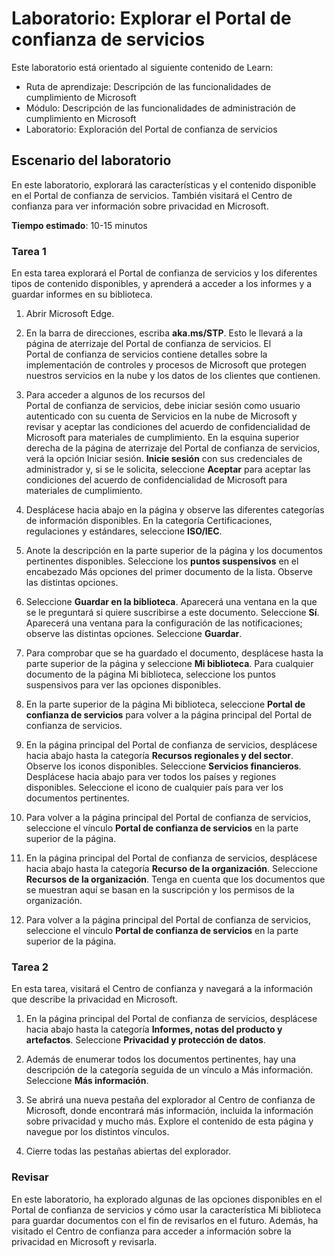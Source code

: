 <!---
---
Laboratorio: Título: "Exploración del portal de confianza del servicio" Ruta de aprendizaje/Módulo/Unidad: "Ruta de aprendizaje: Descripción de las funcionalidades de cumplimiento de Microsoft; Módulo 1: Descripción de las funcionalidades de administración de cumplimiento en Microsoft; Unidad 2: Exploración del portal de confianza del servicio"
---
--->

# Laboratorio: Explorar el Portal de confianza de servicios

Este laboratorio está orientado al siguiente contenido de Learn:

- Ruta de aprendizaje: Descripción de las funcionalidades de cumplimiento de Microsoft
- Módulo: Descripción de las funcionalidades de administración de cumplimiento en Microsoft
- Laboratorio: Exploración del Portal de confianza de servicios

## Escenario del laboratorio

En este laboratorio, explorará las características y el contenido disponible en el Portal de confianza de servicios. También visitará el Centro de confianza para ver información sobre privacidad en Microsoft.

**Tiempo estimado**: 10-15 minutos

### Tarea 1

En esta tarea explorará el Portal de confianza de servicios y los diferentes tipos de contenido disponibles, y aprenderá a acceder a los informes y a guardar informes en su biblioteca.

1. Abrir Microsoft Edge.

1. En la barra de direcciones, escriba **aka.ms/STP**. Esto le llevará a la página de aterrizaje del Portal de confianza de servicios. El Portal de confianza de servicios contiene detalles sobre la implementación de controles y procesos de Microsoft que protegen nuestros servicios en la nube y los datos de los clientes que contienen.

1. Para acceder a algunos de los recursos del Portal de confianza de servicios, debe iniciar sesión como usuario autenticado con su cuenta de Servicios en la nube de Microsoft y revisar y aceptar las condiciones del acuerdo de confidencialidad de Microsoft para materiales de cumplimiento. En la esquina superior derecha de la página de aterrizaje del Portal de confianza de servicios, verá la opción Iniciar sesión.  **Inicie sesión** con sus credenciales de administrador y, si se le solicita, seleccione **Aceptar** para aceptar las condiciones del acuerdo de confidencialidad de Microsoft para materiales de cumplimiento.

1. Desplácese hacia abajo en la página y observe las diferentes categorías de información disponibles. En la categoría Certificaciones, regulaciones y estándares, seleccione **ISO/IEC**.

1. Anote la descripción en la parte superior de la página y los documentos pertinentes disponibles.  Seleccione los **puntos suspensivos** en el encabezado Más opciones del primer documento de la lista.  Observe las distintas opciones.

1. Seleccione **Guardar en la biblioteca**.  Aparecerá una ventana en la que se le preguntará si quiere suscribirse a este documento.  Seleccione **Sí**. Aparecerá una ventana para la configuración de las notificaciones; observe las distintas opciones. Seleccione **Guardar**.

1. Para comprobar que se ha guardado el documento, desplácese hasta la parte superior de la página y seleccione **Mi biblioteca**.  Para cualquier documento de la página Mi biblioteca, seleccione los puntos suspensivos para ver las opciones disponibles.

1. En la parte superior de la página Mi biblioteca, seleccione **Portal de confianza de servicios** para volver a la página principal del Portal de confianza de servicios.

1. En la página principal del Portal de confianza de servicios, desplácese hacia abajo hasta la categoría **Recursos regionales y del sector**.  Observe los iconos disponibles.  Seleccione **Servicios financieros**.  Desplácese hacia abajo para ver todos los países y regiones disponibles.  Seleccione el icono de cualquier país para ver los documentos pertinentes.

1. Para volver a la página principal del Portal de confianza de servicios, seleccione el vínculo **Portal de confianza de servicios** en la parte superior de la página.

1. En la página principal del Portal de confianza de servicios, desplácese hacia abajo hasta la categoría **Recurso de la organización**. Seleccione **Recursos de la organización**.  Tenga en cuenta que los documentos que se muestran aquí se basan en la suscripción y los permisos de la organización.

1. Para volver a la página principal del Portal de confianza de servicios, seleccione el vínculo **Portal de confianza de servicios** en la parte superior de la página.

### Tarea 2

En esta tarea, visitará el Centro de confianza y navegará a la información que describe la privacidad en Microsoft.

1. En la página principal del Portal de confianza de servicios, desplácese hacia abajo hasta la categoría **Informes, notas del producto y artefactos**. Seleccione **Privacidad y protección de datos**.  

1. Además de enumerar todos los documentos pertinentes, hay una descripción de la categoría seguida de un vínculo a Más información.  Seleccione **Más información**.

1. Se abrirá una nueva pestaña del explorador al Centro de confianza de Microsoft, donde encontrará más información, incluida la información sobre privacidad y mucho más. Explore el contenido de esta página y navegue por los distintos vínculos.

1. Cierre todas las pestañas abiertas del explorador.

### Revisar

En este laboratorio, ha explorado algunas de las opciones disponibles en el Portal de confianza de servicios y cómo usar la característica Mi biblioteca para guardar documentos con el fin de revisarlos en el futuro.  Además, ha visitado el Centro de confianza para acceder a información sobre la privacidad en Microsoft y revisarla.
